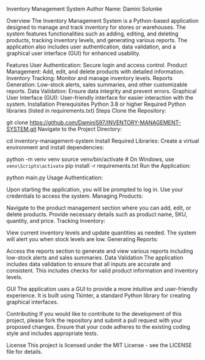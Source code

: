 Inventory Management System
Author
Name: Damini Solunke

Overview
The Inventory Management System is a Python-based application designed to manage and track inventory for stores or warehouses. The system features functionalities such as adding, editing, and deleting products, tracking inventory levels, and generating various reports. The application also includes user authentication, data validation, and a graphical user interface (GUI) for enhanced usability.

Features
User Authentication: Secure login and access control.
Product Management: Add, edit, and delete products with detailed information.
Inventory Tracking: Monitor and manage inventory levels.
Reports Generation: Low-stock alerts, sales summaries, and other customizable reports.
Data Validation: Ensure data integrity and prevent errors.
Graphical User Interface (GUI): User-friendly interface for easier interaction with the system.
Installation
Prerequisites
Python 3.8 or higher
Required Python libraries (listed in requirements.txt)
Steps
Clone the Repository:

git clone https://github.com/DaminiS97/INVENTORY-MANAGEMENT-SYSTEM.git
Navigate to the Project Directory:

cd inventory-management-system
Install Required Libraries: Create a virtual environment and install dependencies:

python -m venv venv
source venv/bin/activate  # On Windows, use `venv\Scripts\activate`
pip install -r requirements.txt
Run the Application:

python main.py
Usage
Authentication:

Upon starting the application, you will be prompted to log in. Use your credentials to access the system.
Managing Products:

Navigate to the product management section where you can add, edit, or delete products.
Provide necessary details such as product name, SKU, quantity, and price.
Tracking Inventory:

View current inventory levels and update quantities as needed.
The system will alert you when stock levels are low.
Generating Reports:

Access the reports section to generate and view various reports including low-stock alerts and sales summaries.
Data Validation
The application includes data validation to ensure that all inputs are accurate and consistent. This includes checks for valid product information and inventory levels.

GUI
The application uses a GUI to provide a more intuitive and user-friendly experience. It is built using Tkinter, a standard Python library for creating graphical interfaces.

Contributing
If you would like to contribute to the development of this project, please fork the repository and submit a pull request with your proposed changes. Ensure that your code adheres to the existing coding style and includes appropriate tests.

License
This project is licensed under the MIT License - see the LICENSE file for details.

